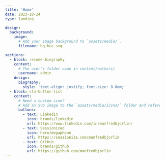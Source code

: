 ```yaml
---
title: 'Home'
date: 2023-10-24
type: landing

design:
  background:
    image:
      # Add your image background to `assets/media/`.
      filename: bg-hue.svg

sections:
  - block: resume-biography
    content:
      # The user's folder name in content/authors/
      username: admin
    design:
      biography:
        style: 'text-align: justify; font-size: 0.8em;'
  - block: cta-button-list
    content:
      # Need a custom icon?
      # Add an SVG image to the `assets/media/icons/` folder and reference it in the `icon` field below
      buttons:
        - text: LinkedIn
          icon: brands/linkedin
          url: https://www.linkedin.com/in/manfredbjorlin/
        - text: Sessionized
          icon: hero/megaphone
          url: https://sessionize.com/manfredbjorlin
        - text: GitHub
          icon: brands/github
          url: https://github.com/manfredbjorlin
---
```

